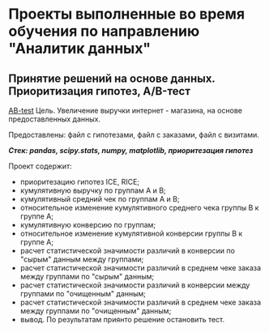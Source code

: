 # Проекты выполненные во время обучения по направлению "Аналитик данных"
## Принятие решений на основе данных. Приоритизация гипотез, A/B-тест
[AB-test](https://github.com/TikOlga/Project_practicum/tree/main/AB-test)
Цель. Увеличение выручки интернет - магазина, на основе предоставленных данных.  

Предоставлены: файл с гипотезами, файл с заказами, файл с визитами.

***Cтек: pandas, scipy.stats, numpy, matplotlib, приоритезация гипотез*** 

Проект содержит:
- приоритезацию гипотез ICE, RICE;
- кумулятивную выручку по группам А и В;
- кумулятивный средний чек по группам А и В;
- относительное изменение кумулятивного среднего чека группы В к группе А;
- кумулятивную конверсию по группам;
- относительное изменение кумулятивной конверсии группы В к группе А;
- расчет статистической значимости различий в конверсии по "сырым" данным между группами;
- расчет статистической значимости различий в среднем чеке заказа между группами по "сырым" данным;
- расчет статистической значимости различий в конверсии между группами по "очищенным" данным;
- расчет статистической значимости различий в среднем чеке заказа между группами по "очищенным" данным;
- вывод. По результатам приянто решение остановить тест. 
